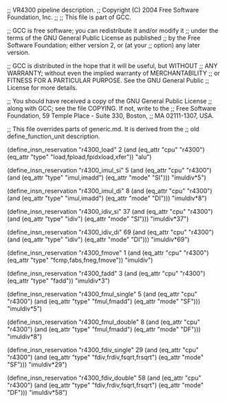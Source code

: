 ;; VR4300 pipeline description.
;;   Copyright (C) 2004 Free Software Foundation, Inc.
;;
;; This file is part of GCC.

;; GCC is free software; you can redistribute it and/or modify it
;; under the terms of the GNU General Public License as published
;; by the Free Software Foundation; either version 2, or (at your
;; option) any later version.

;; GCC is distributed in the hope that it will be useful, but WITHOUT
;; ANY WARRANTY; without even the implied warranty of MERCHANTABILITY
;; or FITNESS FOR A PARTICULAR PURPOSE.  See the GNU General Public
;; License for more details.

;; You should have received a copy of the GNU General Public License
;; along with GCC; see the file COPYING.  If not, write to the
;; Free Software Foundation, 59 Temple Place - Suite 330, Boston,
;; MA 02111-1307, USA.


;; This file overrides parts of generic.md.  It is derived from the
;; old define_function_unit description.

(define_insn_reservation "r4300_load" 2
  (and (eq_attr "cpu" "r4300")
       (eq_attr "type" "load,fpload,fpidxload,xfer"))
  "alu")

(define_insn_reservation "r4300_imul_si" 5
  (and (eq_attr "cpu" "r4300")
       (and (eq_attr "type" "imul,imadd")
	    (eq_attr "mode" "SI")))
  "imuldiv*5")

(define_insn_reservation "r4300_imul_di" 8
  (and (eq_attr "cpu" "r4300")
       (and (eq_attr "type" "imul,imadd")
	    (eq_attr "mode" "DI")))
  "imuldiv*8")

(define_insn_reservation "r4300_idiv_si" 37
  (and (eq_attr "cpu" "r4300")
       (and (eq_attr "type" "idiv")
	    (eq_attr "mode" "SI")))
  "imuldiv*37")

(define_insn_reservation "r4300_idiv_di" 69
  (and (eq_attr "cpu" "r4300")
       (and (eq_attr "type" "idiv")
	    (eq_attr "mode" "DI")))
  "imuldiv*69")

(define_insn_reservation "r4300_fmove" 1
  (and (eq_attr "cpu" "r4300")
       (eq_attr "type" "fcmp,fabs,fneg,fmove"))
  "imuldiv")

(define_insn_reservation "r4300_fadd" 3
  (and (eq_attr "cpu" "r4300")
       (eq_attr "type" "fadd"))
  "imuldiv*3")

(define_insn_reservation "r4300_fmul_single" 5
  (and (eq_attr "cpu" "r4300")
       (and (eq_attr "type" "fmul,fmadd")
	    (eq_attr "mode" "SF")))
  "imuldiv*5")

(define_insn_reservation "r4300_fmul_double" 8
  (and (eq_attr "cpu" "r4300")
       (and (eq_attr "type" "fmul,fmadd")
	    (eq_attr "mode" "DF")))
  "imuldiv*8")

(define_insn_reservation "r4300_fdiv_single" 29
  (and (eq_attr "cpu" "r4300")
       (and (eq_attr "type" "fdiv,frdiv,fsqrt,frsqrt")
	    (eq_attr "mode" "SF")))
  "imuldiv*29")

(define_insn_reservation "r4300_fdiv_double" 58
  (and (eq_attr "cpu" "r4300")
       (and (eq_attr "type" "fdiv,frdiv,fsqrt,frsqrt")
	    (eq_attr "mode" "DF")))
  "imuldiv*58")
